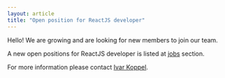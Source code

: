 ```yaml
---
layout: article
title: "Open position for ReactJS developer"
---
```


Hello! We are growing and are looking for new members to join our team.

A new open positions for ReactJS developer is listed at <a href="{{ site.url }}/jobs/">jobs</a> section.

For more information please contact <a href="mailto:ivar.koppel@ut.ee">Ivar Koppel</a>.
